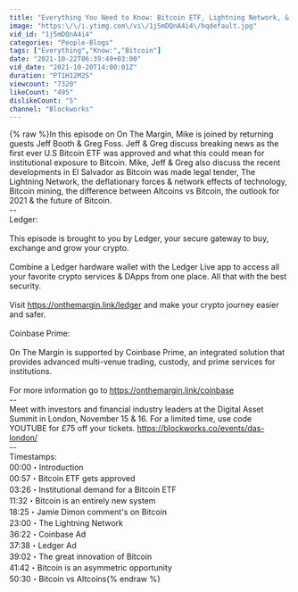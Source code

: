 ```yaml
---
title: "Everything You Need to Know: Bitcoin ETF, Lightning Network, & Altcoins | Jeff Booth & Greg Foss"
image: "https:\/\/i.ytimg.com\/vi\/1j5mDQnA4i4\/hqdefault.jpg"
vid_id: "1j5mDQnA4i4"
categories: "People-Blogs"
tags: ["Everything","Know:","Bitcoin"]
date: "2021-10-22T06:39:49+03:00"
vid_date: "2021-10-20T14:00:01Z"
duration: "PT1H12M2S"
viewcount: "7320"
likeCount: "495"
dislikeCount: "5"
channel: "Blockworks"
---
```

{% raw %}In this episode on On The Margin, Mike is joined by returning guests Jeff Booth &amp; Greg Foss. Jeff &amp; Greg discuss breaking news as the first ever U.S Bitcoin ETF was approved and what this could mean for institutional exposure to Bitcoin. Mike, Jeff &amp; Greg also discuss the recent developments in El Salvador as Bitcoin was made legal tender, The Lightning Network, the deflationary forces &amp; network effects of technology, Bitcoin mining, the difference between Altcoins vs Bitcoin, the outlook for 2021 &amp; the future of Bitcoin.<br />--<br />Ledger:<br /><br />This episode is brought to you by Ledger, your secure gateway to buy, exchange and grow your crypto. <br /><br />Combine a Ledger hardware wallet with the Ledger Live app to access all your favorite crypto services &amp; DApps from one place. All that with the best security. <br /><br />Visit <a rel="nofollow" target="blank" href="https://onthemargin.link/ledger">https://onthemargin.link/ledger</a> and make your crypto journey easier and safer.<br /><br />Coinbase Prime:<br /><br />On The Margin is supported by Coinbase Prime, an integrated solution that provides advanced multi-venue trading, custody, and prime services for institutions. <br /><br />For more information go to <a rel="nofollow" target="blank" href="https://onthemargin.link/coinbase">https://onthemargin.link/coinbase</a> <br />--<br />Meet with investors and financial industry leaders at the Digital Asset Summit in London, November 15 &amp; 16. For a limited time, use code YOUTUBE for £75 off your tickets. <a rel="nofollow" target="blank" href="https://blockworks.co/events/das-london/">https://blockworks.co/events/das-london/</a><br />--<br />Timestamps:<br />00:00・Introduction<br />00:57・Bitcoin ETF gets approved<br />03:26・Institutional demand for a Bitcoin ETF<br />11:32・Bitcoin is an entirely new system<br />18:25・Jamie Dimon comment's on Bitcoin<br />23:00・The Lightning Network<br />36:22・Coinbase Ad<br />37:38・Ledger Ad<br />39:02・The great innovation of Bitcoin<br />41:42・Bitcoin is an asymmetric opportunity<br />50:30・Bitcoin vs Altcoins{% endraw %}
